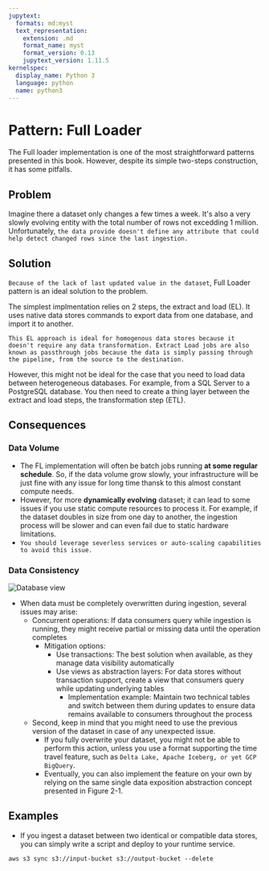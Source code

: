```yaml
---
jupytext:
  formats: md:myst
  text_representation:
    extension: .md
    format_name: myst
    format_version: 0.13
    jupytext_version: 1.11.5
kernelspec:
  display_name: Python 3
  language: python
  name: python3
---
```


# Pattern: Full Loader 
The Full loader implementation is one of the most straightforward patterns presented in this book. However, despite its simple two-steps construction, it has some pitfalls.

## Problem
Imagine there a dataset only changes a few times a week. It's also a very slowly evolving entity with the total number of rows not excedding 1 million. Unfortunately, `the data provide doesn't define any attribute that could help detect changed rows since the last ingestion.`

## Solution
`Because of the lack of last updated value in the dataset`, Full Loader pattern is an ideal solution to the problem. 

The simplest implmentation relies on 2 steps, the extract and load (EL). It uses native data stores commands to export data from one database, and import it to another.

```{note}
This EL approach is ideal for homogenous data stores because it doesn't require any data transformation. Extract Load jobs are also known as passthrough jobs because the data is simply passing through the pipeline, from the source to the destination.
```

However, this might not be ideal for the case that you need to load data between heterogeneous databases. For example, from a SQL Server to a PostgreSQL database. You then need to create a thing layer between the extract and load steps, the transformation step (ETL). 

## Consequences 

###  Data Volume 
- The FL implementation will often be batch jobs running **at some regular schedule**. So, if the data volume grow slowly, your infrastructure will be just fine with any issue for long time thansk to this almost constant compute needs.
- However, for more **dynamically evolving** dataset; it can lead to some issues if you use static compute resources to process it. For example, if the dataset doubles in size from one day to another, the ingestion process will be slower and can even fail due to static hardware limitations.
- `You should leverage severless services or auto-scaling capabilities to avoid this issue.`

### Data Consistency
![Database view](artifacts/database_view.png)
- When data must be completely overwritten during ingestion, several issues may arise:
  - Concurrent operations: If data consumers query while ingestion is running, they might receive partial or missing data until the operation completes
    - Mitigation options:
      - Use transactions: The best solution when available, as they manage data visibility automatically
      - Use views as abstraction layers: For data stores without transaction support, create a view that consumers query while updating underlying tables
        - Implementation example: Maintain two technical tables and switch between them during updates to ensure data remains available to consumers throughout the process
  - Second, keep in mind that you might need to use the previous version of the dataset in case of any unexpected issue. 
    - If you fully overwrite your dataset, you might not be able to perform this action, unless you use a format supporting the time travel feature, such as `Delta Lake, Apache Iceberg, or yet GCP BigQuery`. 
    - Eventually, you can also implement the feature on your own by relying on the same single data exposition abstraction concept presented in Figure 2-1.

## Examples 
- If you ingest a dataset between two identical or compatible data stores, you can simply write a script and deploy to your runtime service. 
```{code-cell} ipython3
aws s3 sync s3://input-bucket s3://output-bucket --delete
```
